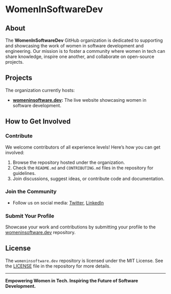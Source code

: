 # WomenInSoftwareDev

## About 

The **WomenInSoftwareDev** GitHub organization is dedicated to supporting and showcasing the work of women in software development and engineering. Our mission is to foster a community where women in tech can share knowledge, inspire one another, and collaborate on open-source projects.

## Projects

The organization currently hosts:

- **[womeninsoftware.dev](https://github.com/WomenInSoftwareDev/womeninsoftware.dev):** The live website showcasing women in software development.

## How to Get Involved

### Contribute

We welcome contributors of all experience levels! Here’s how you can get involved:

1. Browse the repository hosted under the organization.
2. Check the `README.md` and `CONTRIBUTING.md` files in the repository for guidelines.
3. Join discussions, suggest ideas, or contribute code and documentation.

### Join the Community

- Follow us on social media: [Twitter](https://twitter.com/example-link), [LinkedIn](https://www.linkedin.com/company/womeninsoftwaredev)

### Submit Your Profile

Showcase your work and contributions by submitting your profile to the [womeninsoftware.dev](https://github.com/WomenInSoftwareDev/womeninsoftware.dev) repository.

## License

The `womeninsoftware.dev` repository is licensed under the MIT License. See the [LICENSE](https://github.com/WomenInSoftwareDev/womeninsoftware.dev/blob/main/LICENSE) file in the repository for more details.

---

**Empowering Women in Tech. Inspiring the Future of Software Development.**
